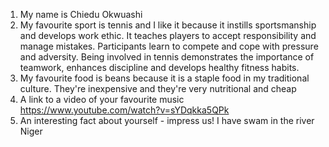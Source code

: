 1. My name is Chiedu Okwuashi
2. My favourite sport is tennis and I like it because it instills sportsmanship and develops work ethic. It teaches players to accept responsibility and manage mistakes. Participants learn to compete and cope with pressure and adversity. Being involved in tennis demonstrates the importance of teamwork, enhances discipline and develops healthy fitness habits.
3. My favourite food is beans because it is a staple food in my traditional culture. They're inexpensive and they're very nutritional and cheap
4. A link to a video of your favourite music https://www.youtube.com/watch?v=sYDqkka5QPk
5. An interesting fact about yourself - impress us!
I have swam in the river Niger